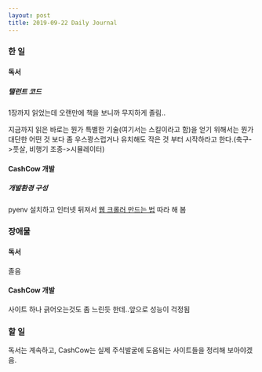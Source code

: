 ```yaml
---
layout: post
title: 2019-09-22 Daily Journal
---
```


### 한 일

#### 독서

##### 탤런트 코드
1장까지 읽었는데 오랜만에 책을 보니까 무지하게 졸림..

지금까지 읽은 바로는 뭔가 특별한 기술(여기서는 스킬이라고 함)을 얻기 위해서는 뭔가 대단한 어떤 것 보다 좀 우스꽝스럽거나 유치해도 작은 것 부터 시작하라고 한다.(축구->풋살, 비행기 조종->시뮬레이터)

#### CashCow 개발

##### 개발환경 구성
pyenv 설치하고 인터넷 뒤져서 [웹 크롤러 만드는 법](https://beomi.github.io/gb-crawling/posts/2017-01-20-HowToMakeWebCrawler.html) 따라 해 봄

### 장애물

#### 독서
졸음

#### CashCow 개발
사이트 하나 긁어오는것도 좀 느린듯 한데..앞으로 성능이 걱정됨

### 할 일
독서는 계속하고, CashCow는 실제 주식발굴에 도움되는 사이트들을 정리해 보아야겠음.

